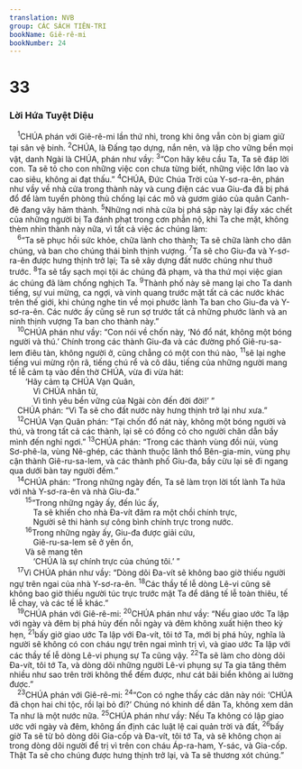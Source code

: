 ```yaml
---
translation: NVB
group: CÁC SÁCH TIÊN-TRI
bookName: Giê-rê-mi 
bookNumber: 24
---
```


<div class="title"><h1>33</h1><h3>Lời Hứa Tuyệt Diệu </h3></div>
<span class="verse gie_33_1"> <sup>1</sup>CHÚA phán với Giê-rê-mi lần thứ nhì, trong khi ông vẫn còn bị giam giữ tại sân vệ binh. </span>
<span class="verse gie_33_2"><sup>2</sup>CHÚA, là Đấng tạo dựng, nắn nên, và lập cho vững bền mọi vật, danh Ngài là CHÚA, phán như vầy: </span>
<span class="verse gie_33_3"><sup>3</sup>“Con hãy kêu cầu Ta, Ta sẽ đáp lời con. Ta sẽ tỏ cho con những việc con chưa từng biết, những việc lớn lao và cao siêu, không ai đạt thấu.” </span>
<span class="verse gie_33_4"><sup>4</sup>CHÚA, Đức Chúa Trời của Y-sơ-ra-ên, phán như vầy về nhà cửa trong thành này và cung điện các vua Giu-đa đã bị phá đổ để làm tuyến phòng thủ chống lại các mô và gươm giáo của quân Canh-đê đang vây hãm thành. </span>
<span class="verse gie_33_5"><sup>5</sup>Những nơi nhà cửa bị phá sập này lại đầy xác chết của những người bị Ta đánh phạt trong cơn phẫn nộ, khi Ta che mặt, không thèm nhìn thành này nữa, vì tất cả việc ác chúng làm: <br/></span>
<span class="verse gie_33_6"> <sup>6</sup>“Ta sẽ phục hồi sức khỏe, chữa lành cho thành; Ta sẽ chữa lành cho dân chúng, và ban cho chúng thái bình thịnh vượng. </span>
<span class="verse gie_33_7"><sup>7</sup>Ta sẽ cho Giu-đa và Y-sơ-ra-ên được hưng thịnh trở lại; Ta sẽ xây dựng đất nước chúng như thuở trước. </span>
<span class="verse gie_33_8"><sup>8</sup>Ta sẽ tẩy sạch mọi tội ác chúng đã phạm, và tha thứ mọi việc gian ác chúng đã làm chống nghịch Ta. </span>
<span class="verse gie_33_9"><sup>9</sup>Thành phố này sẽ mang lại cho Ta danh tiếng, sự vui mừng, ca ngợi, và vinh quang trước mặt tất cả các nước khác trên thế giới, khi chúng nghe tin về mọi phước lành Ta ban cho Giu-đa và Y-sơ-ra-ên. Các nước ấy cũng sẽ run sợ trước tất cả những phước lành và an ninh thịnh vượng Ta ban cho thành này.” <br/></span>
<span class="verse gie_33_10"> <sup>10</sup>CHÚA phán như vầy: “Con nói về chốn này, ‘Nó đổ nát, không một bóng người và thú.’ Chính trong các thành Giu-đa và các đường phố Giê-ru-sa-lem điêu tàn, không người ở, cũng chẳng có một con thú nào, </span>
<span class="verse gie_33_11"><sup>11</sup>sẽ lại nghe tiếng vui mừng rộn rã, tiếng chú rể và cô dâu, tiếng của những người mang tế lễ cảm tạ vào đền thờ CHÚA, vừa đi vừa hát: <br/>  ‘Hãy cảm tạ CHÚA Vạn Quân, <br/>   Vì CHÚA nhân từ, <br/>   Vì tình yêu bền vững của Ngài còn đến đời đời!’ ” <br/> CHÚA phán: “Vì Ta sẽ cho đất nước này hưng thịnh trở lại như xưa.” <br/></span>
<span class="verse gie_33_12"> <sup>12</sup>CHÚA Vạn Quân phán: “Tại chốn đổ nát này, không một bóng người và thú, và trong tất cả các thành, lại sẽ có đồng cỏ cho người chăn dẫn bầy mình đến nghỉ ngơi.” </span>
<span class="verse gie_33_13"><sup>13</sup>CHÚA phán: “Trong các thành vùng đồi núi, vùng Sơ-phê-la, vùng Nê-ghép, các thành thuộc lãnh thổ Bên-gia-min, vùng phụ cận thành Giê-ru-sa-lem, và các thành phố Giu-đa, bầy cừu lại sẽ đi ngang qua dưới bàn tay người đếm.” <br/></span>
<span class="verse gie_33_14"> <sup>14</sup>CHÚA phán: “Trong những ngày đến, Ta sẽ làm trọn lời tốt lành Ta hứa với nhà Y-sơ-ra-ên và nhà Giu-đa.” <br/></span>
<span class="verse gie_33_15">  <sup>15</sup>“Trong những ngày ấy, đến lúc ấy, <br/>   Ta sẽ khiến cho nhà Đa-vít đâm ra một chồi chính trực, <br/>   Người sẽ thi hành sự công bình chính trực trong nước. <br/></span>
<span class="verse gie_33_16">  <sup>16</sup>Trong những ngày ấy, Giu-đa được giải cứu, <br/>   Giê-ru-sa-lem sẽ ở yên ổn, <br/>  Và sẽ mang tên <br/>   ‘CHÚA là sự chính trực của chúng tôi.’ ” <br/></span>
<span class="verse gie_33_17"> <sup>17</sup>Vì CHÚA phán như vầy: “Dòng dõi Đa-vít sẽ không bao giờ thiếu người ngự trên ngai của nhà Y-sơ-ra-ên. </span>
<span class="verse gie_33_18"><sup>18</sup>Các thầy tế lễ dòng Lê-vi cũng sẽ không bao giờ thiếu người túc trực trước mặt Ta để dâng tế lễ toàn thiêu, tế lễ chay, và các tế lễ khác.” <br/></span>
<span class="verse gie_33_19"> <sup>19</sup>CHÚA phán với Giê-rê-mi: </span>
<span class="verse gie_33_20"><sup>20</sup>CHÚA phán như vầy: “Nếu giao ước Ta lập với ngày và đêm bị phá hủy đến nỗi ngày và đêm không xuất hiện theo kỳ hẹn, </span>
<span class="verse gie_33_21"><sup>21</sup>bấy giờ giao ước Ta lập với Đa-vít, tôi tớ Ta, mới bị phá hủy, nghĩa là người sẽ không có con cháu ngự trên ngai mình trị vì, và giao ước Ta lập với các thầy tế lễ dòng Lê-vi phụng sự Ta cũng vậy. </span>
<span class="verse gie_33_22"><sup>22</sup>Ta sẽ làm cho dòng dõi Đa-vít, tôi tớ Ta, và dòng dõi những người Lê-vi phụng sự Ta gia tăng thêm nhiều như sao trên trời không thể đếm được, như cát bãi biển không ai lường được.” <br/></span>
<span class="verse gie_33_23"> <sup>23</sup>CHÚA phán với Giê-rê-mi: </span>
<span class="verse gie_33_24"><sup>24</sup>“Con có nghe thấy các dân này nói: ‘CHÚA đã chọn hai chi tộc, rồi lại bỏ đi?’ Chúng nó khinh dể dân Ta, không xem dân Ta như là một nước nữa. </span>
<span class="verse gie_33_25"><sup>25</sup>CHÚA phán như vầy: Nếu Ta không có lập giao ước với ngày và đêm, không ấn định các luật lệ cai quản trời và đất, </span>
<span class="verse gie_33_26"><sup>26</sup>bấy giờ Ta sẽ từ bỏ dòng dõi Gia-cốp và Đa-vít, tôi tớ Ta, và sẽ không chọn ai trong dòng dõi người để trị vì trên con cháu Áp-ra-ham, Y-sác, và Gia-cốp. Thật Ta sẽ cho chúng được hưng thịnh trở lại, và Ta sẽ thương xót chúng.” <br/></span>
